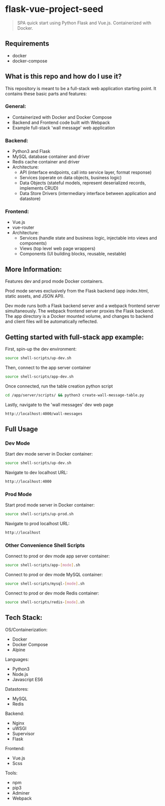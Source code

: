 

# flask-vue-project-seed

> SPA quick start using Python Flask and Vue.js. Containerized with Docker.


## Requirements

- docker
- docker-compose


## What is this repo and how do I use it?

This repository is meant to be a full-stack web application starting point. It
contains these basic parts and features:

### General:
- Containerized with Docker and Docker Compose
- Backend and Frontend code built with Webpack
- Example full-stack 'wall message' web application

### Backend:
- Python3 and Flask
- MySQL database container and driver
- Redis cache container and driver
- Architecture:
  * API (interface endpoints, call into service layer, format response)
  * Services (operate on data objects, business logic)
  * Data Objects (stateful models, represent deserialized records, implements CRUD)
  * Data Store Drivers (intermediary interface between application and datastore)

### Frontend:
- Vue.js
- vue-router
- Architecture:
  * Services (handle state and business logic, injectable into views and components)
  * Views (top level web page wrappers)
  * Components (UI building blocks, reusable, nestable)


## More Information:

Features dev and prod mode Docker containers.

Prod mode serves exclusively from the Flask backend (app index.html, static
assets, and JSON API).

Dev mode runs both a Flask backend server and a webpack frontend server
simultaneously. The webpack frontend server proxies the Flask backend. The app
directory is a Docker mounted volume, and changes to backend and client files
will be automatically reflected.


## Getting started with full-stack app example:

First, spin-up the dev environment:
```sh
source shell-scripts/up-dev.sh
```

Then, connect to the app server container
```sh
source shell-scripts/app-dev.sh
```

Once connected, run the table creation python script
```sh
cd /app/server/scripts/ && python3 create-wall-message-table.py
```

Lastly, navigate to the 'wall messages' dev web page
```sh
http://localhost:4000/wall-messages
```


## Full Usage

### Dev Mode

Start dev mode server in Docker container:
```sh
source shell-scripts/up-dev.sh
```

Navigate to dev localhost URL:
```sh
http://localhost:4000
```

### Prod Mode

Start prod mode server in Docker container:
```sh
source shell-scripts/up-prod.sh
```

Navigate to prod localhost URL:
```sh
http://localhost
```

### Other Convenience Shell Scripts

Connect to prod or dev mode app server container:
```sh
source shell-scripts/app-[mode].sh
```

Connect to prod or dev mode MySQL container:
```sh
source shell-scripts/mysql-[mode].sh
```

Connect to prod or dev mode Redis container:
```sh
source shell-scripts/redis-[mode].sh
```


## Tech Stack:

OS/Containerization:
- Docker
- Docker Compose
- Alpine

Languages:
- Python3
- Node.js
- Javascript ES6

Datastores:
- MySQL
- Redis

Backend:
- Nginx
- uWSGI
- Supervisor
- Flask

Frontend:
- Vue.js
- Scss

Tools:
- npm
- pip3
- Adminer
- Webpack

